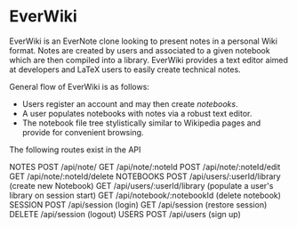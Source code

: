# EverWiki

EverWiki is an EverNote clone looking to present notes in a personal Wiki format. Notes are created by users and associated to a given notebook which are then compiled into a library. EverWiki provides a text editor aimed at developers and LaTeX users to easily create technical notes.

General flow of EverWiki is as follows:
* Users register an account and may then create _notebooks_.
* A user populates notebooks with notes via a robust text editor.
* The notebook file tree stylistically similar to Wikipedia pages and provide for convenient browsing.

The following routes exist in the API

NOTES
POST /api/note/
GET /api/note/:noteId
POST /api/note/:noteId/edit
GET /api/note/:noteId/delete
NOTEBOOKS
POST /api/users/:userId/library (create new Notebook)
GET /api/users/:userId/library (populate a user's library on session start)
GET /api/notebook/:notebookId (delete notebook)
SESSION
POST /api/session (login)
GET /api/session (restore session)
DELETE /api/session (logout)
USERS
POST /api/users (sign up)
